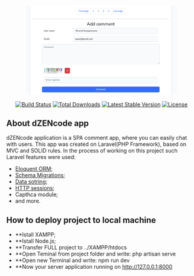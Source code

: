 <p align="center"><img src="/Monosnap dZENcode Interview 2023-02-15 22-55-32.png" width="400" alt="app logo"></p>

<p align="center">
<a href="https://github.com/laravel/framework/actions"><img src="https://github.com/laravel/framework/workflows/tests/badge.svg" alt="Build Status"></a>
<a href="https://packagist.org/packages/laravel/framework"><img src="https://img.shields.io/packagist/dt/laravel/framework" alt="Total Downloads"></a>
<a href="https://packagist.org/packages/laravel/framework"><img src="https://img.shields.io/packagist/v/laravel/framework" alt="Latest Stable Version"></a>
<a href="https://packagist.org/packages/laravel/framework"><img src="https://img.shields.io/packagist/l/laravel/framework" alt="License"></a>
</p>

## About dZENcode app

dZENcode application is a SPA comment app, where you can easily chat with users. This app was created on Laravel(PHP Framework), based on MVC and SOLID rules. In the process of working on this project such Laravel features were used:
- [Eloquent ORM](https://laravel.com/docs/9.x/eloquent);
- [Schema Migrations](https://laravel.com/docs/9.x/migrations#main-content);
- [Data sotring](https://laravel.com/docs/9.x/pagination);
- [HTTP sessions](https://laravel.com/docs/9.x/session#main-content);
- Capthca module;
- and more.

## How to deploy project to local machine

- **Istall XAMPP;
- **Istall Node.js;
- **Transfer FULL project to ../XAMPP/htdocs
- **Open Teminal from project folder and write: php artisan serve
- **Open new Terminal and write: npm run dev
- **Now your server application running on http://127.0.0.1:8000
